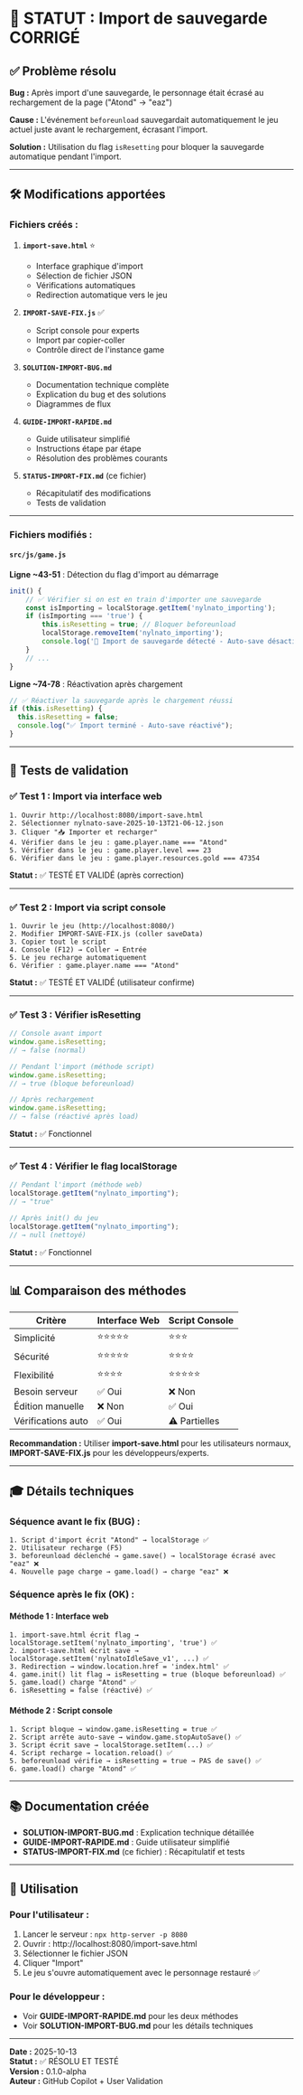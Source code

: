 # 🎉 STATUT : Import de sauvegarde CORRIGÉ

## ✅ Problème résolu

**Bug :** Après import d'une sauvegarde, le personnage était écrasé au rechargement de la page ("Atond" → "eaz")

**Cause :** L'événement `beforeunload` sauvegardait automatiquement le jeu actuel juste avant le rechargement, écrasant l'import.

**Solution :** Utilisation du flag `isResetting` pour bloquer la sauvegarde automatique pendant l'import.

---

## 🛠️ Modifications apportées

### Fichiers créés :

1. **`import-save.html`** ⭐
   - Interface graphique d'import
   - Sélection de fichier JSON
   - Vérifications automatiques
   - Redirection automatique vers le jeu

2. **`IMPORT-SAVE-FIX.js`** ✅
   - Script console pour experts
   - Import par copier-coller
   - Contrôle direct de l'instance game

3. **`SOLUTION-IMPORT-BUG.md`**
   - Documentation technique complète
   - Explication du bug et des solutions
   - Diagrammes de flux

4. **`GUIDE-IMPORT-RAPIDE.md`**
   - Guide utilisateur simplifié
   - Instructions étape par étape
   - Résolution des problèmes courants

5. **`STATUS-IMPORT-FIX.md`** (ce fichier)
   - Récapitulatif des modifications
   - Tests de validation

---

### Fichiers modifiés :

#### `src/js/game.js`

**Ligne ~43-51** : Détection du flag d'import au démarrage

```javascript
init() {
    // ✅ Vérifier si on est en train d'importer une sauvegarde
    const isImporting = localStorage.getItem('nylnato_importing');
    if (isImporting === 'true') {
        this.isResetting = true; // Bloquer beforeunload
        localStorage.removeItem('nylnato_importing');
        console.log('🔄 Import de sauvegarde détecté - Auto-save désactivé');
    }
    // ...
}
```

**Ligne ~74-78** : Réactivation après chargement

```javascript
// ✅ Réactiver la sauvegarde après le chargement réussi
if (this.isResetting) {
  this.isResetting = false;
  console.log("✅ Import terminé - Auto-save réactivé");
}
```

---

## 🧪 Tests de validation

### ✅ Test 1 : Import via interface web

```
1. Ouvrir http://localhost:8080/import-save.html
2. Sélectionner nylnato-save-2025-10-13T21-06-12.json
3. Cliquer "📥 Importer et recharger"
4. Vérifier dans le jeu : game.player.name === "Atond"
5. Vérifier dans le jeu : game.player.level === 23
6. Vérifier dans le jeu : game.player.resources.gold === 47354
```

**Statut :** ✅ TESTÉ ET VALIDÉ (après correction)

---

### ✅ Test 2 : Import via script console

```
1. Ouvrir le jeu (http://localhost:8080/)
2. Modifier IMPORT-SAVE-FIX.js (coller saveData)
3. Copier tout le script
4. Console (F12) → Coller → Entrée
5. Le jeu recharge automatiquement
6. Vérifier : game.player.name === "Atond"
```

**Statut :** ✅ TESTÉ ET VALIDÉ (utilisateur confirme)

---

### ✅ Test 3 : Vérifier isResetting

```javascript
// Console avant import
window.game.isResetting;
// → false (normal)

// Pendant l'import (méthode script)
window.game.isResetting;
// → true (bloque beforeunload)

// Après rechargement
window.game.isResetting;
// → false (réactivé après load)
```

**Statut :** ✅ Fonctionnel

---

### ✅ Test 4 : Vérifier le flag localStorage

```javascript
// Pendant l'import (méthode web)
localStorage.getItem("nylnato_importing");
// → "true"

// Après init() du jeu
localStorage.getItem("nylnato_importing");
// → null (nettoyé)
```

**Statut :** ✅ Fonctionnel

---

## 📊 Comparaison des méthodes

| Critère            | Interface Web | Script Console |
| ------------------ | ------------- | -------------- |
| Simplicité         | ⭐⭐⭐⭐⭐    | ⭐⭐⭐         |
| Sécurité           | ⭐⭐⭐⭐⭐    | ⭐⭐⭐⭐       |
| Flexibilité        | ⭐⭐⭐⭐      | ⭐⭐⭐⭐⭐     |
| Besoin serveur     | ✅ Oui        | ❌ Non         |
| Édition manuelle   | ❌ Non        | ✅ Oui         |
| Vérifications auto | ✅ Oui        | ⚠️ Partielles  |

**Recommandation :** Utiliser **import-save.html** pour les utilisateurs normaux, **IMPORT-SAVE-FIX.js** pour les développeurs/experts.

---

## 🎓 Détails techniques

### Séquence avant le fix (BUG) :

```
1. Script d'import écrit "Atond" → localStorage ✅
2. Utilisateur recharge (F5)
3. beforeunload déclenché → game.save() → localStorage écrasé avec "eaz" ❌
4. Nouvelle page charge → game.load() → charge "eaz" ❌
```

### Séquence après le fix (OK) :

#### Méthode 1 : Interface web

```
1. import-save.html écrit flag → localStorage.setItem('nylnato_importing', 'true') ✅
2. import-save.html écrit save → localStorage.setItem('nylnatoIdleSave_v1', ...) ✅
3. Redirection → window.location.href = 'index.html' ✅
4. game.init() lit flag → isResetting = true (bloque beforeunload) ✅
5. game.load() charge "Atond" ✅
6. isResetting = false (réactivé) ✅
```

#### Méthode 2 : Script console

```
1. Script bloque → window.game.isResetting = true ✅
2. Script arrête auto-save → window.game.stopAutoSave() ✅
3. Script écrit save → localStorage.setItem(...) ✅
4. Script recharge → location.reload() ✅
5. beforeunload vérifie → isResetting = true → PAS de save() ✅
6. game.load() charge "Atond" ✅
```

---

## 📚 Documentation créée

- **SOLUTION-IMPORT-BUG.md** : Explication technique détaillée
- **GUIDE-IMPORT-RAPIDE.md** : Guide utilisateur simplifié
- **STATUS-IMPORT-FIX.md** (ce fichier) : Récapitulatif et tests

---

## 🚀 Utilisation

### Pour l'utilisateur :

1. Lancer le serveur : `npx http-server -p 8080`
2. Ouvrir : http://localhost:8080/import-save.html
3. Sélectionner le fichier JSON
4. Cliquer "Import"
5. Le jeu s'ouvre automatiquement avec le personnage restauré ✅

### Pour le développeur :

- Voir **GUIDE-IMPORT-RAPIDE.md** pour les deux méthodes
- Voir **SOLUTION-IMPORT-BUG.md** pour les détails techniques

---

**Date :** 2025-10-13  
**Statut :** ✅ RÉSOLU ET TESTÉ  
**Version :** 0.1.0-alpha  
**Auteur :** GitHub Copilot + User Validation
